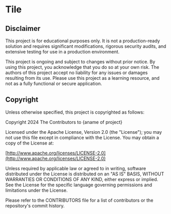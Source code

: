 # Tile

## Disclaimer

This project is for educational purposes only. It is not a production-ready solution and requires significant modifications, rigorous security audits, and extensive testing for use in a production environment.

This project is ongoing and subject to changes without prior notice. By using this project, you acknowledge that you do so at your own risk. The authors of this project accept no liability for any issues or damages resulting from its use. Please use this project as a learning resource, and not as a fully functional or secure application.

## Copyright

Unless otherwise specified, this project is copyrighted as follows:

Copyright 2024 The Contributors to {aname of project}

Licensed under the Apache License, Version 2.0 (the "License"); you may not use this file except in compliance with the License. You may obtain a copy of the License at:

[http://www.apache.org/licenses/LICENSE-2.0](http://www.apache.org/licenses/LICENSE-2.0)

Unless required by applicable law or agreed to in writing, software distributed under the License is distributed on an "AS IS" BASIS, WITHOUT WARRANTIES OR CONDITIONS OF ANY KIND, either express or implied. See the License for the specific language governing permissions and limitations under the License.

Please refer to the CONTRIBUTORS file for a list of contributors or the repository's commit history.
